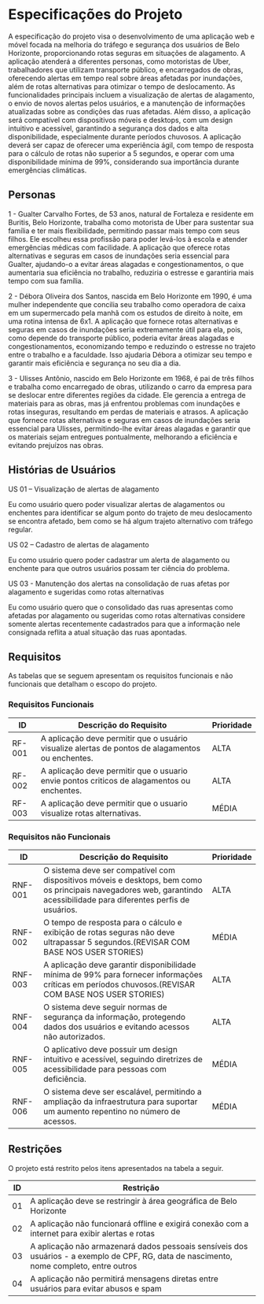 # Especificações do Projeto

A especificação do projeto visa o desenvolvimento de uma aplicação web e móvel focada na melhoria do tráfego e segurança dos usuários de Belo Horizonte, proporcionando rotas seguras em situações de alagamento. A aplicação atenderá a diferentes personas, como motoristas de Uber, trabalhadores que utilizam transporte público, e encarregados de obras, oferecendo alertas em tempo real sobre áreas afetadas por inundações, além de rotas alternativas para otimizar o tempo de deslocamento. As funcionalidades principais incluem a visualização de alertas de alagamento, o envio de novos alertas pelos usuários, e a manutenção de informações atualizadas sobre as condições das ruas afetadas. Além disso, a aplicação será compatível com dispositivos móveis e desktops, com um design intuitivo e acessível, garantindo a segurança dos dados e alta disponibilidade, especialmente durante períodos chuvosos. A aplicação deverá ser capaz de oferecer uma experiência ágil, com tempo de resposta para o cálculo de rotas não superior a 5 segundos, e operar com uma disponibilidade mínima de 99%, considerando sua importância durante emergências climáticas.

## Personas

1 - Gualter Carvalho Fortes, de 53 anos, natural de Fortaleza e residente em Buritis, Belo Horizonte, trabalha como motorista de Uber para sustentar sua família e ter mais flexibilidade, permitindo passar mais tempo com seus filhos. Ele escolheu essa profissão para poder levá-los à escola e atender emergências médicas com facilidade. A aplicação que oferece rotas alternativas e seguras em casos de inundações seria essencial para Gualter, ajudando-o a evitar áreas alagadas e congestionamentos, o que aumentaria sua eficiência no trabalho, reduziria o estresse e garantiria mais tempo com sua família.

2 - Débora Oliveira dos Santos, nascida em Belo Horizonte em 1990, é uma mulher independente que concilia seu trabalho como operadora de caixa em um supermercado pela manhã com os estudos de direito à noite, em uma rotina intensa de 6x1. A aplicação que fornece rotas alternativas e seguras em casos de inundações seria extremamente útil para ela, pois, como depende do transporte público, poderia evitar áreas alagadas e congestionamentos, economizando tempo e reduzindo o estresse no trajeto entre o trabalho e a faculdade. Isso ajudaria Débora a otimizar seu tempo e garantir mais eficiência e segurança no seu dia a dia.

3 - Ulisses Antônio, nascido em Belo Horizonte em 1968, é pai de três filhos e trabalha como encarregado de obras, utilizando o carro da empresa para se deslocar entre diferentes regiões da cidade. Ele gerencia a entrega de materiais para as obras, mas já enfrentou problemas com inundações e rotas inseguras, resultando em perdas de materiais e atrasos. A aplicação que fornece rotas alternativas e seguras em casos de inundações seria essencial para Ulisses, permitindo-lhe evitar áreas alagadas e garantir que os materiais sejam entregues pontualmente, melhorando a eficiência e evitando prejuízos nas obras.


## Histórias de Usuários

US 01 – Visualização de alertas de alagamento

Eu como usuário quero poder visualizar alertas de alagamentos ou enchentes para identificar se algum ponto do trajeto de meu deslocamento se encontra afetado, bem como se há algum trajeto alternativo com tráfego regular.

US 02 – Cadastro de alertas de alagamento

Eu como usuário quero poder cadastrar um alerta de alagamento ou enchente para que outros usuários possam ter ciência do problema.

US 03 - Manutenção dos alertas na consolidação de ruas afetas por alagamento e sugeridas como rotas alternativas

Eu como usuário quero que o consolidado das ruas apresentas como afetadas por alagamento ou sugeridas como rotas alternativas considere somente alertas recentemente cadastrados para que a informação nele consignada reflita a atual situação das ruas apontadas.

## Requisitos

As tabelas que se seguem apresentam os requisitos funcionais e não funcionais que detalham o escopo do projeto.

### Requisitos Funcionais

|ID    | Descrição do Requisito  | Prioridade | 
|------|-----------------------------------------|----| 
|RF-001| A aplicação deve permitir que o usuário visualize alertas de pontos de alagamentos ou enchentes. | ALTA |  
|RF-002| A aplicação deve permitir que o usuario envie pontos criticos de alagamentos ou enchentes.   | ALTA | 
|RF-003| A aplicação deve permitir que o usuario visualize rotas alternativas.   | MÉDIA | 

### Requisitos não Funcionais

|ID     | Descrição do Requisito  |Prioridade |
|-------|-------------------------|----|
|RNF-001|O sistema deve ser compatível com dispositivos móveis e desktops, bem como os principais navegadores web, garantindo acessibilidade para diferentes perfis de usuários.| ALTA | 
|RNF-002| O tempo de resposta para o cálculo e exibição de rotas seguras não deve ultrapassar 5 segundos.(REVISAR COM BASE NOS USER STORIES) |  MÉDIA | 
|RNF-003|A aplicação deve garantir disponibilidade mínima de 99% para fornecer informações críticas em períodos chuvosos.(REVISAR COM BASE NOS USER STORIES) |  ALTA |
|RNF-004|O sistema deve seguir normas de segurança da informação, protegendo dados dos usuários e evitando acessos não autorizados. |  ALTA |
|RNF-005|O aplicativo deve possuir um design intuitivo e acessível, seguindo diretrizes de acessibilidade para pessoas com deficiência.| MÉDIA |
|RNF-006|O sistema deve ser escalável, permitindo a ampliação da infraestrutura para suportar um aumento repentino no número de acessos.| MÉDIA |


## Restrições

O projeto está restrito pelos itens apresentados na tabela a seguir.

|ID| Restrição                                             |
|--|-------------------------------------------------------|
|01| A aplicação deve se restringir à área geográfica de Belo Horizonte |
|02| A aplicação não funcionará offline e exigirá conexão com a internet para exibir alertas e rotas |
|03| A aplicação não armazenará dados pessoais sensíveis dos usuários - a exemplo de CPF, RG, data de nascimento, nome completo, entre outros |
|04| A aplicação não permitirá mensagens diretas entre usuários para evitar abusos e spam |
